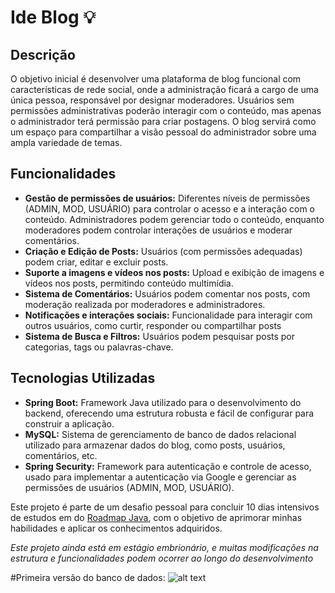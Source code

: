 # Ide Blog 💡

## Descrição
O objetivo inicial é desenvolver uma plataforma de blog funcional com características de rede social, onde a administração ficará a cargo de uma única pessoa, responsável por designar moderadores. Usuários sem permissões administrativas poderão interagir com o conteúdo, mas apenas o administrador terá permissão para criar postagens. O blog servirá como um espaço para compartilhar a visão pessoal do administrador sobre uma ampla variedade de temas.

## Funcionalidades

- **Gestão de permissões de usuários:** Diferentes níveis de permissões (ADMIN, MOD, USUÁRIO) para controlar o acesso e a interação com o conteúdo. Administradores podem gerenciar todo o conteúdo, enquanto moderadores podem controlar interações de usuários e moderar comentários.
- **Criação e Edição de Posts:** Usuários (com permissões adequadas) podem criar, editar e excluir posts.
- **Suporte a imagens e vídeos nos posts:** Upload e exibição de imagens e vídeos nos posts, permitindo conteúdo multimídia.
- **Sistema de Comentários:** Usuários podem comentar nos posts, com moderação realizada por moderadores e administradores.
- **Notificações e interações sociais:** Funcionalidade para interagir com outros usuários, como curtir, responder ou compartilhar posts
- **Sistema de Busca e Filtros:** Usuários podem pesquisar posts por categorias, tags ou palavras-chave.

## Tecnologias Utilizadas

- **Spring Boot:** Framework Java utilizado para o desenvolvimento do backend, oferecendo uma estrutura robusta e fácil de configurar para construir a aplicação.
- **MySQL:** Sistema de gerenciamento de banco de dados relacional utilizado para armazenar dados do blog, como posts, usuários, comentários, etc.
- **Spring Security:** Framework para autenticação e controle de acesso, usado para implementar a autenticação via Google e gerenciar as permissões de usuários (ADMIN, MOD, USUÁRIO).

 Este projeto é parte de um desafio pessoal para concluir 10 dias intensivos de estudos em do [Roadmap Java](https://github.com/WesRush/Roadmap), com o objetivo de aprimorar minhas habilidades e aplicar os conhecimentos adquiridos.

_Este projeto ainda está em estágio embrionário, e muitas modificações na estrutura e funcionalidades podem ocorrer ao longo do desenvolvimento_

#Primeira versão do banco de dados:
 ![alt text](https://imgur.com/a/6C474HX "DB1")

